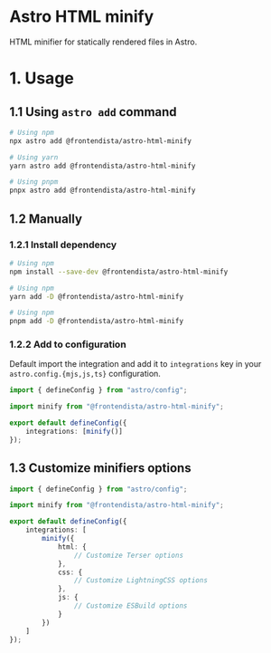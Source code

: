 # Astro HTML minify

HTML minifier for statically rendered files in Astro.

# 1. Usage

## 1.1 Using `astro add` command

```sh
# Using npm
npx astro add @frontendista/astro-html-minify

# Using yarn
yarn astro add @frontendista/astro-html-minify

# Using pnpm
pnpx astro add @frontendista/astro-html-minify
```

## 1.2 Manually

### 1.2.1 Install dependency

```sh
# Using npm
npm install --save-dev @frontendista/astro-html-minify

# Using npm
yarn add -D @frontendista/astro-html-minify

# Using npm
pnpm add -D @frontendista/astro-html-minify
```

### 1.2.2 Add to configuration

Default import the integration and add it to `integrations` key in your `astro.config.{mjs,js,ts}` configuration.

```ts
import { defineConfig } from "astro/config";

import minify from "@frontendista/astro-html-minify";

export default defineConfig({
	integrations: [minify()]
});
```

## 1.3 Customize minifiers options

```ts
import { defineConfig } from "astro/config";

import minify from "@frontendista/astro-html-minify";

export default defineConfig({
	integrations: [
		minify({
			html: {
				// Customize Terser options
			},
			css: {
				// Customize LightningCSS options
			},
			js: {
				// Customize ESBuild options
			}
		})
	]
});
```
